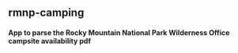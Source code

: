## rmnp-camping
#### App to parse the Rocky Mountain National Park Wilderness Office campsite availability pdf

